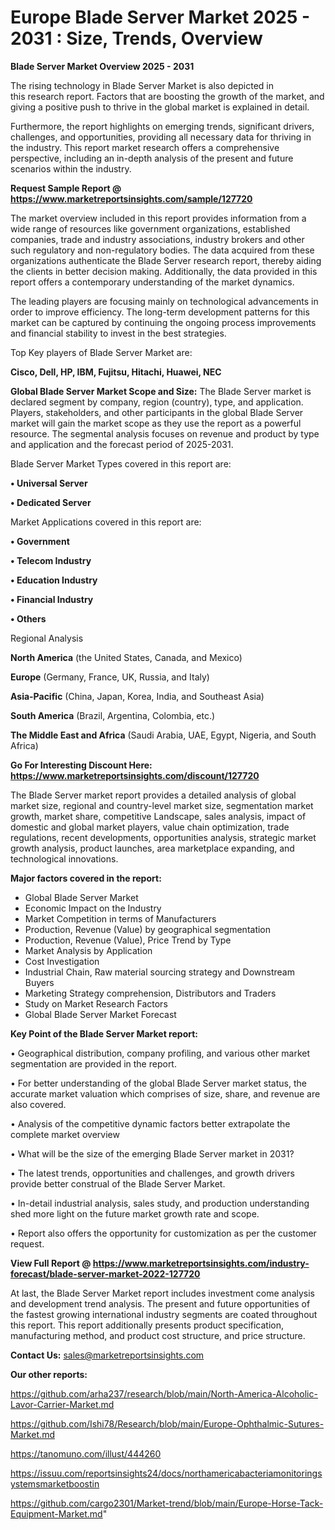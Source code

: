   # Europe Blade Server Market 2025 - 2031 : Size, Trends, Overview

<Strong> Blade Server Market Overview 2025 - 2031</strong>

The rising technology in Blade Server Market is also depicted in this research report. Factors that are boosting the growth of the market, and giving a positive push to thrive in the global market is explained in detail.

Furthermore, the report highlights on emerging trends, significant drivers, challenges, and opportunities, providing all necessary data for thriving in the industry. This report market research offers a comprehensive perspective, including an in-depth analysis of the present and future scenarios within the industry.

<strong>Request Sample Report @ <a href=https://www.marketreportsinsights.com/sample/127720>https://www.marketreportsinsights.com/sample/127720</a></strong>

The market overview included in this report provides information from a wide range of resources like government organizations, established companies, trade and industry associations, industry brokers and other such regulatory and non-regulatory bodies. The data acquired from these organizations authenticate the Blade Server research report, thereby aiding the clients in better decision making. Additionally, the data provided in this report offers a contemporary understanding of the market dynamics.

The leading players are focusing mainly on technological advancements in order to improve efficiency. The long-term development patterns for this market can be captured by continuing the ongoing process improvements and financial stability to invest in the best strategies.

Top Key players of Blade Server Market are:

<strong>Cisco, Dell, HP, IBM, Fujitsu, Hitachi, Huawei, NEC</strong>

<strong><b>Global Blade Server Market Scope and Size:</b></strong>
The Blade Server market is declared segment by company, region (country), type, and application. Players, stakeholders, and other participants in the global Blade Server market will gain the market scope as they use the report as a powerful resource. The segmental analysis focuses on revenue and product by type and application and the forecast period of 2025-2031.

Blade Server Market Types covered in this report are:

<strong>• Universal Server

• Dedicated Server</strong>

Market Applications covered in this report are:

<strong>• Government

• Telecom Industry

• Education Industry

• Financial Industry

• Others</strong> 

Regional Analysis

<strong>North America</strong> (the United States, Canada, and Mexico)

<strong>Europe</strong> (Germany, France, UK, Russia, and Italy)

<strong>Asia-Pacific</strong> (China, Japan, Korea, India, and Southeast Asia)

<strong>South America</strong> (Brazil, Argentina, Colombia, etc.)

<strong>The Middle East and Africa</strong> (Saudi Arabia, UAE, Egypt, Nigeria, and South Africa)

<strong>Go For Interesting Discount Here: <a href=https://www.marketreportsinsights.com/discount/127720>https://www.marketreportsinsights.com/discount/127720</a></strong>

The Blade Server market report provides a detailed analysis of global market size, regional and country-level market size, segmentation market growth, market share, competitive Landscape, sales analysis, impact of domestic and global market players, value chain optimization, trade regulations, recent developments, opportunities analysis, strategic market growth analysis, product launches, area marketplace expanding, and technological innovations.

<strong><b>Major factors covered in the report:</b></strong>
<ul>
  <li>Global Blade Server Market </li>
  <li>Economic Impact on the Industry</li>
  <li>Market Competition in terms of Manufacturers</li>
  <li>Production, Revenue (Value) by geographical segmentation</li>
  <li>Production, Revenue (Value), Price Trend by Type</li>
  <li>Market Analysis by Application</li>
  <li>Cost Investigation</li>
  <li>Industrial Chain, Raw material sourcing strategy and Downstream Buyers</li>
  <li>Marketing Strategy comprehension, Distributors and Traders</li>
  <li>Study on Market Research Factors</li>
  <li>Global Blade Server Market Forecast</li>
</ul>

<strong><b>Key Point of the Blade Server Market report:</b></strong>

• Geographical distribution, company profiling, and various other market segmentation are provided in the report.

• For better understanding of the global Blade Server market status, the accurate market valuation which comprises of size, share, and revenue are also covered.

• Analysis of the competitive dynamic factors better extrapolate the complete market overview

• What will be the size of the emerging Blade Server market in 2031?

• The latest trends, opportunities and challenges, and growth drivers provide better construal of the Blade Server Market.

• In-detail industrial analysis, sales study, and production understanding shed more light on the future market growth rate and scope.

• Report also offers the opportunity for customization as per the customer request.

<strong><b>View Full Report @ <a href=https://www.marketreportsinsights.com/industry-forecast/blade-server-market-2022-127720>https://www.marketreportsinsights.com/industry-forecast/blade-server-market-2022-127720</a></b></strong>


At last, the Blade Server Market report includes investment come analysis and development trend analysis. The present and future opportunities of the fastest growing international industry segments are coated throughout this report. This report additionally presents product specification, manufacturing method, and product cost structure, and price structure.

<strong>Contact Us:</strong>
sales@marketreportsinsights.com

<strong>Our other reports:</strong>

<a href=https://github.com/arha237/research/blob/main/North-America-Alcoholic-Lavor-Carrier-Market.md>https://github.com/arha237/research/blob/main/North-America-Alcoholic-Lavor-Carrier-Market.md</a>

<a href=https://github.com/Ishi78/Research/blob/main/Europe-Ophthalmic-Sutures-Market.md>https://github.com/Ishi78/Research/blob/main/Europe-Ophthalmic-Sutures-Market.md</a>

<a href=https://tanomuno.com/illust/444260>https://tanomuno.com/illust/444260</a>

<a href=https://issuu.com/reportsinsights24/docs/northamericabacteriamonitoringsystemsmarketboostin>https://issuu.com/reportsinsights24/docs/northamericabacteriamonitoringsystemsmarketboostin</a>

<a href=https://github.com/cargo2301/Market-trend/blob/main/Europe-Horse-Tack-Equipment-Market.md>https://github.com/cargo2301/Market-trend/blob/main/Europe-Horse-Tack-Equipment-Market.md</a>"
